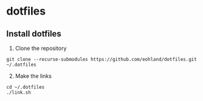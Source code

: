 dotfiles
========

Install dotfiles
----------------

1) Clone the repository
```shell
git clone --recurse-submodules https://github.com/eohland/dotfiles.git ~/.dotfiles
```

2) Make the links
```
cd ~/.dotfiles
./link.sh
```

